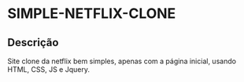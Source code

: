 # SIMPLE-NETFLIX-CLONE

## Descrição

Site clone da netflix bem simples, apenas com a página inicial, usando HTML, CSS, JS e Jquery.